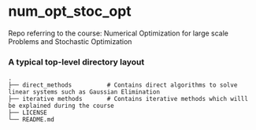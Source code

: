 # num_opt_stoc_opt
Repo referring to the course: Numerical Optimization for large scale Problems and Stochastic Optimization

### A typical top-level directory layout

    .
    ├── direct_methods          # Contains direct algorithms to solve linear systems such as Gaussian Elimination  
    ├── iterative methods       # Contains iterative methods which willl be explained during the course
    ├── LICENSE
    └── README.md
